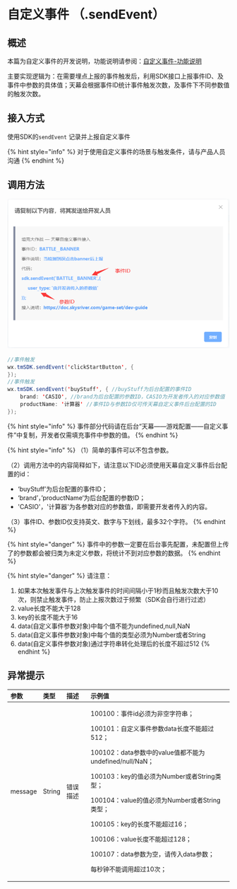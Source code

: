# 自定义事件 （.sendEvent）

## 概述

本篇为自定义事件的开发说明，功能说明请参阅：[自定义事件-功能说明](../main-features/diy-event.md)

主要实现逻辑为：在需要埋点上报的事件触发后，利用SDK接口上报事件ID、及事件中参数的具体值；天幕会根据事件ID统计事件触发次数，及事件下不同参数值的触发次数。

## 接入方式

使用SDK的`sendEvent` 记录并上报自定义事件

{% hint style="info" %}
对于使用自定义事件的场景与触发条件，请与产品人员沟通
{% endhint %}

## **调用方法**

![](../../.gitbook/assets/image%20%28320%29.png)

```java
//事件触发
wx.tmSDK.sendEvent('clickStartButton', {
});
//事件触发
wx.tmSDK.sendEvent('buyStuff', { //buyStuff为后台配置的事件ID
    brand: 'CASIO', //brand为后台配置的参数ID，CASIO为开发者传入的对应参数值
    productName: '计算器' //事件ID与参数ID仅可传天幕自定义事件后台配置的ID
});
```

{% hint style="info" %}
事件部分代码请在后台“天幕——游戏配置——自定义事件”中复制，开发者仅需填充事件中参数的值。
{% endhint %}

{% hint style="info" %}
（1）简单的事件可以不包含参数。

（2）调用方法中的内容简释如下，请注意以下ID必须使用天幕自定义事件后台配置的id：

* ‘buyStuff’为后台配置的事件ID；
* ‘brand’，’productName‘为后台配置的参数ID；
* 'CASIO'，'计算器'为各参数对应的参数值，即需要开发者传入的内容。

（3）事件ID、参数ID仅支持英文、数字与下划线，最多32个字符。
{% endhint %}

{% hint style="danger" %}
事件中的参数一定要在后台事先配置，未配置但上传了的参数都会被归类为未定义参数，将统计不到对应参数的数据。
{% endhint %}

{% hint style="danger" %}
请注意：

1. 如果本次触发事件与上次触发事件的时间间隔小于1秒而且触发次数大于10次，则禁止触发事件，防止上报次数过于频繁（SDK会自行进行过滤）
2. value长度不能大于128
3. key的长度不能大于16
4. data\(自定义事件参数对象\)中每个值不能为undefined,null,NaN
5. data\(自定义事件参数对象\)中每个值的类型必须为Number或者String
6. data\(自定义事件参数对象\)通过字符串转化处理后的长度不超过512
{% endhint %}

## 异常提示

<table>
  <thead>
    <tr>
      <th style="text-align:left">&#x53C2;&#x6570;</th>
      <th style="text-align:left">&#x7C7B;&#x578B;</th>
      <th style="text-align:left">&#x63CF;&#x8FF0;</th>
      <th style="text-align:left">&#x793A;&#x4F8B;&#x503C;</th>
    </tr>
  </thead>
  <tbody>
    <tr>
      <td style="text-align:left">message</td>
      <td style="text-align:left">String</td>
      <td style="text-align:left">&#x9519;&#x8BEF;&#x63CF;&#x8FF0;</td>
      <td style="text-align:left">
        <p>100100&#xFF1A;&#x4E8B;&#x4EF6;id&#x5FC5;&#x987B;&#x4E3A;&#x975E;&#x7A7A;&#x5B57;&#x7B26;&#x4E32;&#xFF1B;</p>
        <p>100101&#xFF1A;&#x81EA;&#x5B9A;&#x4E49;&#x4E8B;&#x4EF6;&#x53C2;&#x6570;data&#x957F;&#x5EA6;&#x4E0D;&#x80FD;&#x8D85;&#x8FC7;512&#xFF1B;</p>
        <p>100102&#xFF1A;data&#x53C2;&#x6570;&#x4E2D;&#x7684;value&#x503C;&#x90FD;&#x4E0D;&#x80FD;&#x4E3A;undefined/null/NaN&#xFF1B;</p>
        <p>100103&#xFF1A;key&#x7684;&#x503C;&#x5FC5;&#x987B;&#x4E3A;Number&#x6216;&#x8005;String&#x7C7B;&#x578B;&#xFF1B;</p>
        <p>100104&#xFF1A;value&#x7684;&#x503C;&#x5FC5;&#x987B;&#x4E3A;Number&#x6216;&#x8005;String&#x7C7B;&#x578B;&#xFF1B;</p>
        <p>100105&#xFF1A;key&#x7684;&#x957F;&#x5EA6;&#x4E0D;&#x80FD;&#x8D85;&#x8FC7;16&#xFF1B;</p>
        <p>100106&#xFF1A;value&#x957F;&#x5EA6;&#x4E0D;&#x80FD;&#x8D85;&#x8FC7;128&#xFF1B;</p>
        <p>100107&#xFF1A;data&#x53C2;&#x6570;&#x4E3A;&#x7A7A;&#xFF0C;&#x8BF7;&#x4F20;&#x5165;data&#x53C2;&#x6570;&#xFF1B;</p>
        <p>&#x6BCF;&#x79D2;&#x949F;&#x4E0D;&#x80FD;&#x8C03;&#x7528;&#x8D85;&#x8FC7;10&#x6B21;&#xFF1B;</p>
      </td>
    </tr>
  </tbody>
</table>

